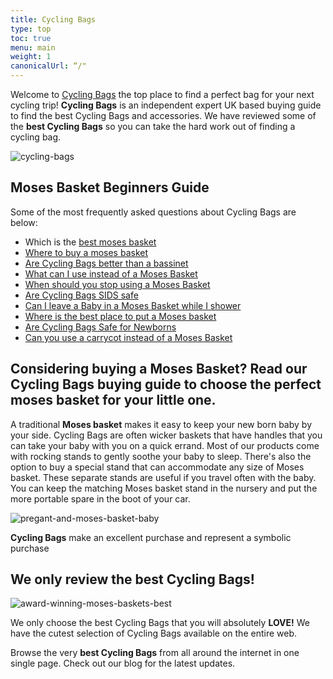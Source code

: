 ```yaml
---
title: Cycling Bags
type: top
toc: true
menu: main
weight: 1
canonicalUrl: “/"
---
```


Welcome to [Cycling Bags](/) the top place to find a perfect bag for your next cycling trip! **Cycling Bags** is an independent expert UK based buying guide to find the best Cycling Bags and accessories.  We have reviewed some of the **best Cycling Bags** so you can take the hard work out of finding a cycling bag.

![cycling-bags](<https://images.unsplash.com/photo-1507035895480-2b3156c31fc8?ixid=MXwxMjA3fDB8MHxwaG90by1wYWdlfHx8fGVufDB8fHw%3D&ixlib=rb-1.2.1&auto=format&fit=crop&w=1050&q=80>)


## Moses Basket Beginners Guide

Some of the most frequently asked questions about Cycling Bags are below:

- Which is the [best moses basket](/blog/best-moses-baskets)
- [Where to buy a moses basket](/blog/where-to-buy-a-moses-basket)
- [Are Cycling Bags better than a bassinet](/blogare-moses-baskets-worth-it)
- [What can I use instead of a Moses Basket](/blog/what-can-i-use-instead-of-a-moses-basket)
- [When should you stop using a Moses Basket](/blog/when-to-stop-using-a-moses-basket)
- [Are Cycling Bags SIDS safe](/blog/are-moses-baskets-sids-safe)
- [Can I leave a Baby in a Moses Basket while I shower](/blog/can-i-leave-a-baby-in-a-moses-basket-while-i-shower)
- [Where is the best place to put a Moses basket](/blog/where-is-the-best-place-to-put-a-moses-basket)
- [Are Cycling Bags Safe for Newborns](/blog/are-moses-baskets-safe-for-newborns)
- [Can you use a carrycot instead of a Moses Basket](/blog/can-you-use-a-carrycott-instead-of-a-moses-basket)

## Considering buying a Moses Basket?  Read our Cycling Bags buying guide to choose the perfect moses basket for your little one.

A traditional **Moses basket** makes it easy to keep your new born baby by your side. Cycling Bags are often wicker baskets that have handles that you can take your baby with you on a quick errand. Most of our products come with rocking stands to gently soothe your baby to sleep. There's also the option to buy a special stand that can accommodate any size of Moses basket. These separate stands are useful if you travel often with the baby. You can keep the matching Moses basket stand in the nursery and put the more portable spare in the boot of your car.

![pregant-and-moses-basket-baby](https://cdn.pixabay.com/photo/2017/11/12/16/14/people-2942958_960_720.jpg)

**Cycling Bags** make an excellent purchase and represent a symbolic purchase

## We only review the best Cycling Bags!

![award-winning-moses-baskets-best](<https://cdn.pixabay.com/photo/2018/01/01/16/46/label-3054511_960_720.png>)

We only choose the best Cycling Bags that you will absolutely **LOVE!** We have the cutest selection of Cycling Bags available on the entire web.

Browse the very **best Cycling Bags** from all around the internet in one single page.  Check out our blog for the latest updates.  

